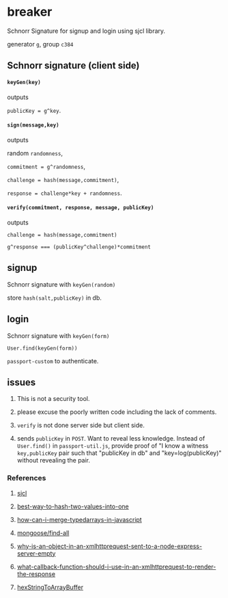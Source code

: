 # breaker

Schnorr Signature for signup and login using sjcl library.

generator `g`, group `c384`

## Schnorr signature (client side)

#### `keyGen(key)`

outputs

 `publicKey = g^key`.

#### `sign(message,key)`

outputs

random `randomness`,

`commitment = g^randomness`,

`challenge = hash(message,commitment)`,

`response = challenge*key + randomness`.

#### `verify(commitment, response, message, publicKey)`

outputs

`challenge = hash(message,commitment)`

`g^response === (publicKey^challenge)*commitment`

## signup

Schnorr signature with `keyGen(random)`

store `hash(salt,publicKey)` in db.

## login
Schnorr signature with `keyGen(form)`

`User.find(keyGen(form))`

`passport-custom` to authenticate.

## issues
1. This is not a security tool.

1. please excuse the poorly written code including the lack of comments.

1. `verify` is not done server side but client side.

2. sends `publicKey` in `POST`. Want to reveal less knowledge. Instead of `User.find()` in `passport-util.js`, provide proof of "I know a witness `key,publicKey` pair such that "publicKey in db" and "key=log(publicKey)" without revealing the pair.

### References

1. [sjcl](https://github.com/bitwiseshiftleft/sjcl/)

4. [best-way-to-hash-two-values-into-one](https://crypto.stackexchange.com/questions/55162/best-way-to-hash-two-values-into-one)

3. [how-can-i-merge-typedarrays-in-javascript](https://stackoverflow.com/questions/14071463/how-can-i-merge-typedarrays-in-javascript)

5. [mongoose/find-all](https://masteringjs.io/tutorials/mongoose/find-all)

6. [why-is-an-object-in-an-xmlhttprequest-sent-to-a-node-express-server-empty](https://stackoverflow.com/questions/32084571/why-is-an-object-in-an-xmlhttprequest-sent-to-a-node-express-server-empty?noredirect=1&lq=1)

7. [what-callback-function-should-i-use-in-an-xmlhttprequest-to-render-the-response](https://stackoverflow.com/questions/42942176/what-callback-function-should-i-use-in-an-xmlhttprequest-to-render-the-response)

8. [hexStringToArrayBuffer](https://gist.github.com/don/871170d88cf6b9007f7663fdbc23fe09)
